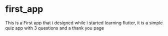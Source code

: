 # first_app

This is a First app that i designed while i started learning flutter, it is a simple quiz app with 3 questions and a thank you page
